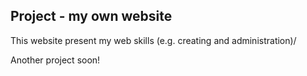 ## Project - my own website

This website present my web skills (e.g. creating and administration)/

Another project soon!
